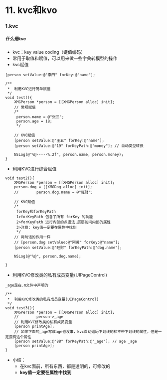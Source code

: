 # 11. kvc和kvo

### 1.kvc

##### 什么是kvc

- kvc：key value coding（键值编码）
- 常用于取值和赋值，可以用来做一些字典转模型的操作
- kvc赋值

```objc
[person setValue:@"李四" forKey:@"name"];
```

```objc
/**
 *  利用KVC进行简单赋值
 */
void test(){
    XMGPerson *person = [[XMGPerson alloc] init];
    // 常规赋值
    /*
     person.name = @"张三";
     person.age = 18;
     */
    
    // KVC赋值
    [person setValue:@"王五" forKey:@"name"];
    [person setValue:@"19" forKeyPath:@"money"]; // 自动类型转换
    
    NSLog(@"%@-----%.2f", person.name, person.money);
}
```

- 利用KVC进行综合赋值

```objc
void test2(){
    XMGPerson *person = [[XMGPerson alloc] init];
    person.dog = [[XMGDog alloc] init];
    //        person.dog.name = @"旺财";
    
    // KVC赋值
    /*
     forKey和forKeyPath
     1>forKeyPath 包含了所有 forKey 的功能
     2>forKeyPath 进行内部的点语法,层层访问内部的属性
     3>注意: key值一定要在属性中找到
     */
    // 两句话的作用一样
    // [person.dog setValue:@"阿黄" forKey:@"name"];
    [person setValue:@"旺财" forKeyPath:@"dog.name"];
    
    NSLog(@"%@", person.dog.name);

}
```

- 利用KVC修改类的私有成员变量(UIPageControl)

```objc
_age是在.m文件中声明的

/**
 *  利用KVC修改类的私有成员变量(UIPageControl)
 */
void test3(){
    XMGPerson *person = [[XMGPerson alloc] init];
    //        person->_age
    // 利用KVC修改类的私有成员变量
    [person printAge];
    // 如果下面的_age写成age也没事，kvc自动遍历下划线的和不带下划线的属性，但是一定要有这个属性
    [person setValue:@"88" forKeyPath:@"_age"]; // age _age
    [person printAge];
}
```

- 小结：
    + 在kvc面前，所有东西，都是透明的，可修改的
    + **key值一定要在属性中找到**

